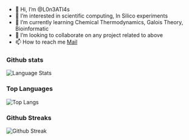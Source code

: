- 👋 Hi, I’m @L0n3ATl4s
- 👀 I’m interested in scientific computing, In Silico experiments
- 🌱 I’m currently learning Chemical Thermodynamics, Galois Theory, Bioinformatic
- 💞️ I’m looking to collaborate on any project related to above
- 📫 How to reach me [Mail](mailto:zv5xl5knz@relay.firefox.com)

### Github stats
![Language Stats](https://github-readme-stats.vercel.app/api?username=L0n3ATl4s&show_icons=true&theme=gotham)

### Top Languages
 ![Top Langs](https://github-readme-stats.vercel.app/api/top-langs/?username=L0n3ATl4s&layout=compact)
 
### Github Streaks
![Github Streak](https://github-readme-streak-stats.herokuapp.com/?user=L0n3ATl4s&theme=dark)
